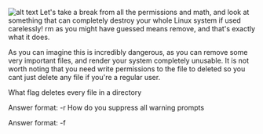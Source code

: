 ![alt text](https://imgur.com/UOEEgzo.jpg)
Let's take a break from all the permissions and math, and look at something that can completely destroy your whole Linux system if used carelessly! rm as you might have guessed means remove, and that's exactly what it does.



As you can imagine this is incredibly dangerous, as you can remove some very important files, and render your system completely unusable. It is not worth noting that you need write permissions to the file to deleted so you cant just delete any file if you're a regular user.



What flag deletes every file in a directory

Answer format: -r
How do you suppress all warning prompts

Answer format: -f
